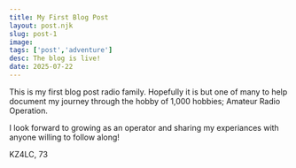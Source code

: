 ```yaml
---
title: My First Blog Post
layout: post.njk
slug: post-1
image: 
tags: ['post','adventure']
desc: The blog is live!
date: 2025-07-22
---
```


This is my first blog post radio family. Hopefully it is but one of many to help document my journey through the hobby of 1,000 hobbies; Amateur Radio Operation.

I look forward to growing as an operator and sharing my experiances with anyone willing to follow along!

KZ4LC,
73
